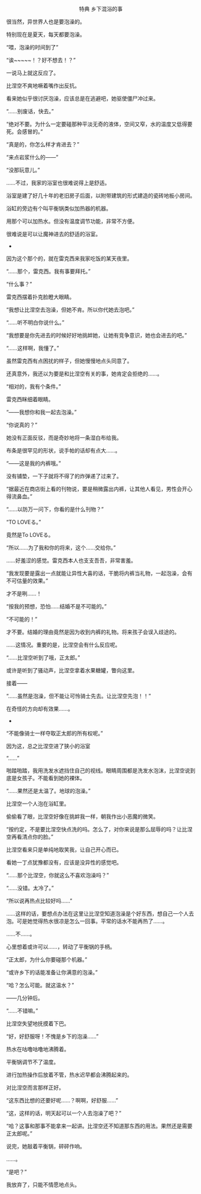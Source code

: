 <p align="center">特典 乡下混浴的事</p>

很当然，异世界人也是要泡澡的。

特别现在是夏天，每天都要泡澡。

“喂，泡澡的时间到了”

“诶~~~~~！？好不想去！？”

一说马上就这反应了。

比涅空不爽地噘着嘴作出反抗。

看来她似乎很讨厌泡澡，应该总是在逃避吧，她驱使僵尸冲过来。

“……别废话，快去。”

“绝对不要。为什么一定要碰那种平淡无奇的液体，空间又窄，水的温度又低得要死。会感冒的。”

“真是的，你怎么样才肯进去？”

“来点岩浆什么的——”

“没那玩意儿。”

……不过，我家的浴室也很难说得上是舒适。

浴室是建了好几十年的老旧房子后面，以附带建筑的形式建造的瓷砖地板小房间。

浴缸的旁边有个叫平衡锅类似加热器的机器。

用那个可以加热水。但没有温度调节功能，非常不方便。

很难说是可以让魔神进去的舒适的浴室。

*

因为这个那个的，就在雷克西来我家吃饭的某天夜里。

“……那个，雷克西。我有事要拜托。”

“什么事？”

雷克西摆着扑克脸瞪大眼睛。

“我想让比涅空去泡澡，但她不肯。所以你代她去泡吧。”

“……听不明白你说什么。”

“我想要是你先进去的时候好好地挑衅她，让她有竞争意识，她也会进去的吧。”

“……这样啊，我懂了。”

虽然雷克西有点困扰的样子，但她慢慢地点头同意了。

还真意外，我还以为要是和比涅空有关的事，她肯定会拒绝的……。

“相对的，我有个条件。”

雷克西眯细着眼睛。

“——我想你和我一起去泡澡。”

“你说真的？”

她没有正面反驳，而是奇妙地将一条湿白布给我。

布条是很罕见的形状，说手帕的话却有点大……。

“——这是我的内裤哦。”

没有铺垫，一下子就将不得了的炸弹递了过来了。

“据最近在商店街上看的刊物说，要是稍微露出内裤，让其他人看见，男性会开心得流鼻血。”

“……以防万一问下，你看的是什么刊物？”

“TO LOVEる。”

竟然是To LOVEる。

“所以……为了我和你的将来，这个……交给你。”

……好羞涩的感觉。雷克西本人也支支吾吾，非常害羞。

“我发现要是露出一点就能让异性大喜的话，干脆将内裤当礼物，一起泡澡，会有不可估量的效果。”

才不是咧……！

“按我的预想，恐怕……结婚不是不可能的。”

“不可能的！”

才不要。结婚的理由竟然是因为收到内裤的礼物。将来孩子会误入歧途的。

……这情况。重要的是，比涅空会有什么反应呢。

“……比涅空听到了哦，正太郎。”

或许是听到了骚动声，比涅空拿着水果糖罐，瞥向这里。

接着——

“……虽然是泡澡，但不能让可怜骑士先去。让比涅空先泡！！”

在奇怪的方向却有效果……。

*

“不能像骑士一样夺取正太郎的所有权呢。”

因为这，总之比涅空进了狭小的浴室

“……”

啪踏啪踏，我用洗发水遮挡住自己的视线。眼睛周围都是洗发水泡沫，比涅空说到底是女孩子。不能看到她的裸体。

“……果然还是太温了。地球的泡澡。”

比涅空一个人泡在浴缸里。

偷偷看了眼，比涅空好像在挑衅我一样，朝我作出小恶魔的微笑。

“按约定，不是要比涅空快点洗的吗。怎么了，对你来说是那么屈辱的吗？让比涅空再看清点你的脸。”

比涅空看来只是单纯地取笑我，让自己开心而已。

看她一丁点犹豫都没有，应该是没异性的感觉吧。

“……那个比涅空，你就这么不喜欢泡澡吗？”

“……没错。太冷了。”

“所以说再热点比较好吗……”

……这样的话，要想点办法在这里让比涅空知道泡澡是个好东西，想自己一个人去泡。可是她觉得热水很凉是怎么一回事。平常的话水不能再热了……。

……不……。

心里想着或许可以……，转动了平衡锅的手柄。

“正太郎，为什么你要碰那个机器。”

“或许乡下的话能准备让你满意的泡澡。”

“哈？怎么可能。就这温水？”

——几分钟后。

“……不错嘛。”

比涅空失望地抚摸着下巴。

“好，好舒服呀！不愧是乡下的泡澡……”

热水在咕噜咕噜地沸腾着。

平衡锅调节不了温度。

进行加热操作后放着不管，热水迟早都会沸腾起来的。

对比涅空而言那样正好。

“这东西比想的还要好呢……？啊啊，好舒服……”

“这，这样的话，明天起可以一个人去泡澡了吧？”

“哈？这事和那事不能拿来一起讲。比涅空还不知道那东西的用法。果然还是需要正太郎呢。”

说完，她敲着平衡锅，砰砰作响。

……。

“是吧？”

我放弃了，只能不情愿地点头。

